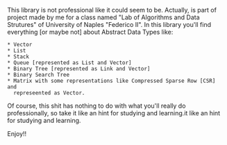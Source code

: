 This library is not professional like it could seem to be. Actually, is part of
project made by me for a class named "Lab of Algorithms and Data Strutures" of
University of Naples "Federico II".
In this library you'll find everything [or maybe not] about Abstract Data Types like:

    * Vector
    * List
    * Stack
    * Queue [represented as List and Vector]
    * Binary Tree [represented as Link and Vector]
    * Binary Search Tree
    * Matrix with some representations like Compressed Sparse Row [CSR] and
      represeented as Vector.

Of course, this shit has nothing to do with what you'll really do
professionally, so take it like an hint for studying and learning.it like an
hint for studying and learning.

Enjoy!!

